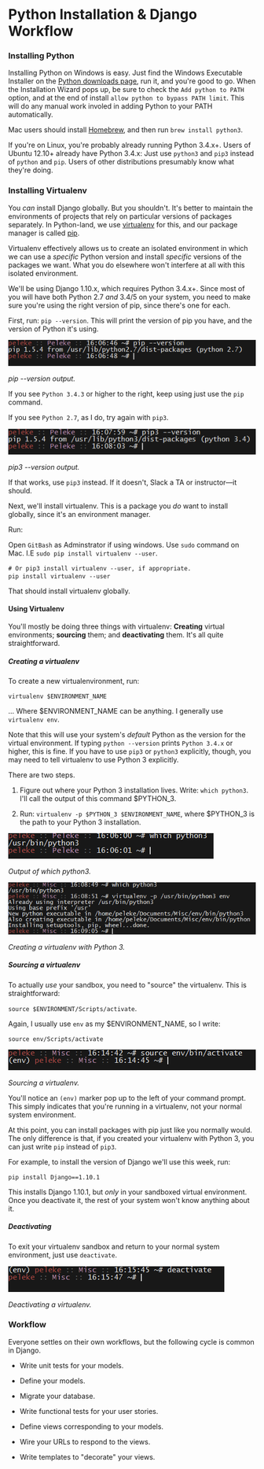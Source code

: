 # Python Installation & Django Workflow

### Installing Python

Installing Python on Windows is easy. Just find the Windows Executable Installer on the [Python downloads page](https://www.python.org/downloads/release/python-352/), run it, and you're good to go. When the Installation Wizard pops up, be sure to check the `Add python to PATH` option, and at the end of install `allow python to bypass PATH limit`. This will do any manual work involed in adding Python to your PATH automatically.


Mac users should install [Homebrew](http://brew.sh), and then run `brew install python3`.

If you're on Linux, you're probably already running Python 3.4.x+. Users of Ubuntu 12.10+ already have Python 3.4.x: Just use `python3` and `pip3` instead of `python` and `pip`. Users of other distributions presumably know what they're doing.

### Installing Virtualenv

You _can_ install Django globally. But you shouldn't. It's better to maintain the environments of projects that rely on particular versions of packages separately. In Python-land, we use [virtualenv](http://docs.python-guide.org/en/latest/dev/virtualenvs/) for this, and our package manager is called [pip](https://pypi.python.org/pypi/pip).

Virtualenv effectively allows us to create an isolated environment in which we can use a _specific_ Python version and install _specific_ versions of the packages we want. What you do elsewhere won't interfere at all with this isolated environment.

We'll be using Django 1.10.x, which requires Python 3.4.x+. Since most of you will have both Python 2.7 _and_ 3.4/5 on your system, you need to make sure you're using the right version of pip, since there's one for each.

First, run: `pip --version`. This will print the version of pip you have, and the version of Python it's using.

![pip --version output.](../Images/0-pip-version.png)

_pip --version output._

If you see `Python 3.4.3` or higher to the right, keep using just use the `pip` command. 

If you see `Python 2.7`, as I do, try again with `pip3`.

![pip3 --version output.](../Images/0-pip3-version.png)

_pip3 --version output._

If that works, use `pip3` instead. If it doesn't, Slack a TA or instructor—it should.

Next, we'll install virtualenv. This is a package you _do_ want to install globally, since it's an environment manager. 

Run:

Open `GitBash` as Adminstrator if using windows. Use `sudo` command on Mac. I.E `sudo pip install virtualenv --user`.

```
# Or pip3 install virtualenv --user, if appropriate.
pip install virtualenv --user
```

That should install virtualenv globally.

#### Using Virtualenv

You'll mostly be doing three things with virtualenv: **Creating** virtual environments; **sourcing** them; and **deactivating** them. It's all quite straightforward.

##### Creating a virtualenv

To create a new virtualenvironment, run:

```
virtualenv $ENVIRONMENT_NAME
```

... Where $ENVIRONMENT_NAME can be anything. I generally use `virtualenv env`.

Note that this will use your system's _default_ Python as the version for the virtual environment. If typing `python --version` prints `Python 3.4.x` or higher, this is fine. If you have to use `pip3` or `python3` explicitly, though, you may need to tell virtualenv to use Python 3 explicitly.

There are two steps.

1. Figure out where your Python 3 installation lives. Write: `which python3`. I'll call the output of this command $PYTHON_3.

2. Run: `virtualenv -p $PYTHON_3 $ENVIRONMENT_NAME`, where $PYTHON_3 is the path to your Python 3 installation.

![Output of which python3.](../Images/0-which-output.png)

_Output of which python3._

![Creating a virtualenv with Python 3.](../Images/0-virtualenv-py3.png)

_Creating a virtualenv with Python 3._

##### Sourcing a virtualenv

To actually _use_ your sandbox, you need to "source" the virtualenv. This is straightforward:

`source $ENVIRONMENT/Scripts/activate`.

Again, I usually use `env` as my $ENVIRONMENT_NAME, so I write: 

```
source env/Scripts/activate
```

![Sourcing a virtualenv.](../Images/0-sourcing-env.png)

_Sourcing a virtualenv._

You'll notice an `(env)` marker pop up to the left of your command prompt. This simply indicates that you're running in a virtualenv, not your normal system environment.

At this point, you can install packages with pip just like you normally would. The only difference is that, if you created your virtualenv with Python 3, you can just write `pip` instead of `pip3`.

For example, to install the version of Django we'll use this week, run: 

```
pip install Django==1.10.1
```

This installs Django 1.10.1, but _only_ in your sandboxed virtual environment. Once you deactivate it, the rest of your system won't know anything about it.

##### Deactivating

To exit your virtualenv sandbox and return to your normal system environment, just use `deactivate`.

![Deactivating a virtualenv.](../Images/0-deactivating.png)

_Deactivating a virtualenv._

### Workflow

Everyone settles on their own workflows, but the following cycle is common in Django.

* Write unit tests for your models.

* Define your models.

* Migrate your database.

* Write functional tests for your user stories.

* Define views corresponding to your models.

* Wire your URLs to respond to the views.

* Write templates to "decorate" your views.
